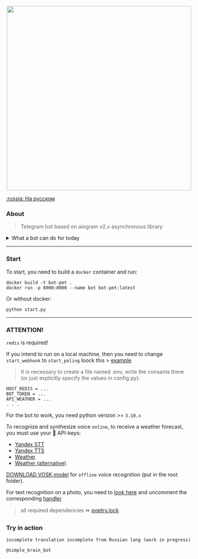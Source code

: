 <p align="center">
  <img alt="" src="https://i.ibb.co/FX1jp6H/preview-logo.webp" width="500px">
</p>

[:russia: На русском](README.md)
### About

>Telegram bot based on aiogram v2.x asynchronous library 


<details>
 <summary>What a bot can do for today</summary>
<ul>
  <li>Notify about weather :heavy_check_mark:</li>
  <li>Remind me to do something :heavy_check_mark:</li>
  <li>Save passwords :heavy_check_mark:</li>
  <li>Which days are "good" for a haircut :heavy_check_mark:</li>
  <li>Get a horoscope :heavy_check_mark:</li>
  <li>Recognize text on photo ️:warning:</li>
</ul>
</details>

***

### Start
To start, you need to build a `docker` container and run:
```
docker build -t bot-pet .
docker run -p 8000:8000 --name bot bot-pet:latest 
```
Or without docker:
```
python start.py
```

***

### ATTENTION!
`redis` is required!

If you intend to run on a local machine, then you need to change `start_webhook` to `start_poling` loock this > [example](https://github.com/bbt-t/call-support/blob/master/start.py)



> It is necessary to create a file named .env, write the consants there (or just explicitly specify the values in config.py):
```
HOST_REDIS = ...
BOT_TOKEN = ...
API_WEATHER = ...
. . .
``` 
For the bot to work, you need python version >= `3.10.x`

To recognize and synthesize voice `online`, to receive a weather forecast, you must use your :key: API-keys:
- [Yandex STT](https://cloud.yandex.ru/docs/speechkit/stt/)
- [Yandex TTS](https://cloud.yandex.ru/docs/speechkit/tts/)
- [Weather](https://openweathermap.org/api)
- [Weather (alternative)](https://developer.accuweather.com)

[DOWNLOAD VOSK model](https://alphacephei.com/vosk/models) for `offline` voice recognition (put in the root folder).

For text recognition on a photo, you need to [look here](https://github.com/bbt-t/what_is_there) and uncomment the corresponding [handler](https://github.com/bbt-t/bot-pet/blob/master/handlers/__init__.py)

> all required dependencies :fast_forward: [poetry.lock](https://github.com/bbt-t/bot-pet-project/blob/master/poetry.lock)

### Try in action

`incomplete translation incomplete from Russian lang (work in progress)`

```
@simple_brain_bot
```
